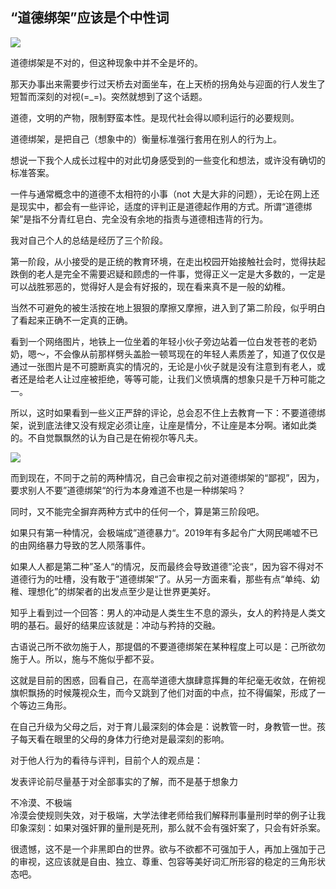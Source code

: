 ## “道德绑架”应该是个中性词

![](https://i.loli.net/2020/01/22/B2KUDE5kH6TyYwd.jpg)

道德绑架是不对的，但这种现象中并不全是坏的。

那天办事出来需要步行过天桥去对面坐车，在上天桥的拐角处与迎面的行人发生了短暂而深刻的对视(=_=)。突然就想到了这个话题。

道德，文明的产物，限制野蛮本性。是现代社会得以顺利运行的必要规则。

道德绑架，是把自己（想象中的）衡量标准强行套用在别人的行为上。

想说一下我个人成长过程中的对此切身感受到的一些变化和想法，或许没有确切的标准答案。

一件与通常概念中的道德不太相符的小事（not 大是大非的问题），无论在网上还是现实中，都会有一些评论，适度的评判正是道德起作用的方式。所谓“道德绑架”是指不分青红皂白、完全没有余地的指责与道德相违背的行为。

我对自己个人的总结是经历了三个阶段。

第一阶段，从小接受的是正统的教育环境，在走出校园开始接触社会时，觉得扶起跌倒的老人是完全不需要迟疑和顾虑的一件事，觉得正义一定是大多数的，一定是可以战胜邪恶的，觉得好人是会有好报的，现在看来真不是一般的幼稚。

当然不可避免的被生活按在地上狠狠的摩擦又摩擦，进入到了第二阶段，似乎明白了看起来正确不一定真的正确。

看到一个网络图片，地铁上一位坐着的年轻小伙子旁边站着一位白发苍苍的老奶奶，嗯～，不会像从前那样劈头盖脸一顿骂现在的年轻人素质差了，知道了仅仅是通过一张图片是不可臆断真实的情况的，无论是小伙子就是没有注意到有老人，或者还是给老人让过座被拒绝，等等可能，让我们义愤填膺的想象只是千万种可能之一。

所以，这时如果看到一些义正严辞的评论，总会忍不住上去教育一下：不要道德绑架，说到底法律又没有规定必须让座，让座是情分，不让座是本分啊。诸如此类的。不自觉飘飘然的认为自己是在俯视尔等凡夫。

![](https://i.loli.net/2020/01/22/A7zIaqCeN2QOuVK.jpg)

而到现在，不同于之前的两种情况，自己会审视之前对道德绑架的“鄙视”，因为，要求别人不要”道德绑架“的行为本身难道不也是一种绑架吗？

同时，又不能完全摒弃两种方式中的任何一个，算是第三阶段吧。

如果只有第一种情况，会极端成”道德暴力“。2019年有多起令广大网民唏嘘不已的由网络暴力导致的艺人陨落事件。

如果人人都是第二种”圣人“的情况，反而最终会导致道德”沦丧“，因为容不得对不道德行为的吐槽，没有敢于”道德绑架“了。从另一方面来看，那些有点“单纯、幼稚、理想化”的绑架者的出发点至少是让世界更美好。

知乎上看到过一个回答：男人的冲动是人类生生不息的源头，女人的矜持是人类文明的基石。最好的结果应该就是：冲动与矜持的交融。

古语说己所不欲勿施于人，那提倡的不要道德绑架在某种程度上可以是：己所欲勿施于人。所以，施与不施似乎都不妥。

这就是目前的困惑，回看自己，在高举道德大旗肆意挥舞的年纪毫无收敛，在俯视旗帜飘扬的时候蔑视众生，而今又跳到了他们对面的中点，拉不得偏架，形成了一个等边三角形。

在自己升级为父母之后，对于育儿最深刻的体会是：说教管一时，身教管一世。孩子每天看在眼里的父母的身体力行绝对是最深刻的影响。

对于他人行为的看待与评判，目前个人的观点是：

发表评论前尽量基于对全部事实的了解，而不是基于想象力

不冷漠、不极端   
冷漠会使规则失效，对于极端，大学法律老师给我们解释刑事量刑时举的例子让我印象深刻：如果对强奸罪的量刑是死刑，那么就不会有强奸案了，只会有奸杀案。

很遗憾，这不是一个非黑即白的世界。欲与不欲都不可强加于人，再加上强加于己的审视，这应该就是自由、独立、尊重、包容等美好词汇所形容的稳定的三角形状态吧。

